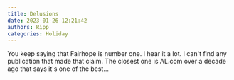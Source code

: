 ```yaml
---
title: Delusions
date: 2023-01-26 12:21:42
authors: Ripp
categories: Holiday
---
```


 You keep saying that Fairhope is number one.  I hear it a lot.  I can't find any publication that made that claim.  The closest one is AL.com over a decade ago that says it's one of the best...